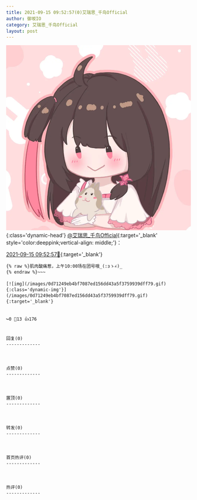 ```yaml
---
title: 2021-09-15 09:52:57(0)艾瑞思_千鸟Official
author: 御坂IO
category: 艾瑞思_千鸟Official
layout: post
---
```


![img](/images/7e08840c56f251de28bdf766b647bd5fe9a5d50a.jpg){:class='dynamic-head'}
[@艾瑞思_千鸟Official](https://space.bilibili.com/1090010845/dynamic){:target='_blank' style='color:deeppink;vertical-align: middle;'}：

[2021-09-15 09:52:57🔗](https://t.bilibili.com/570510715066381017){:target='_blank'}

~~~
{% raw %}肌肉酸痛惹，上午10:00场在团号哦_(:зゝ∠)_
{% endraw %}~~~

[![img](/images/0d71249eb4bf7087ed156dd43a5f3759939dff79.gif){:class='dynamic-img'}](/images/0d71249eb4bf7087ed156dd43a5f3759939dff79.gif){:target='_blank'}


↪️0 💬13 👍176


回复(0)
-------------



点赞(0)
-------------



置顶(0)
-------------



转发(0)
-------------



首页热评(0)
-------------



热评(0)
-------------



